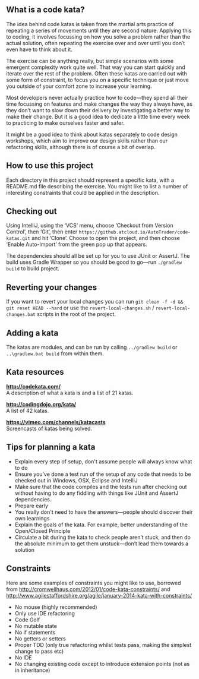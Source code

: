 ## What is a code kata?

The idea behind code katas is taken from the martial arts practice of repeating a series of movements until they are second nature. Applying this to coding, it involves focussing on how you solve a problem rather than the actual solution, often repeating the exercise over and over until you don’t even have to think about it.

The exercise can be anything really, but simple scenarios with some emergent complexity work quite well. That way you can start quickly and iterate over the rest of the problem. Often these katas are carried out with some form of constraint, to focus you on a specific technique or just move you outside of your comfort zone to increase your learning.

Most developers never actually practice how to code—they spend all their time focussing on features and make changes the way they always have, as they don’t want to slow down their delivery by investigating a better way to make their change. But it is a good idea to dedicate a little time every week to practicing to make ourselves faster and safer.

It might be a good idea to think about katas separately to code design workshops, which aim to improve our design skills rather than our refactoring skills, although there is of course a bit of overlap.

## How to use this project

Each directory in this project should represent a specific kata, with a README.md file describing the exercise. You might like to list a number of interesting constraints that could be applied in the description.

## Checking out

Using IntelliJ, using the ‘VCS’ menu, choose ‘Checkout from Version Control’, then ‘Git’, then enter `https://github.atcloud.io/AutoTrader/code-katas.git` and hit ‘Clone’. Choose to open the project, and then choose ‘Enable Auto-Import’ from the green pop up that appears.

The dependencies should all be set up for you to use JUnit or AssertJ. The build uses Gradle Wrapper so you should be good to go—run `./gradlew build` to build project.

## Reverting your changes

If you want to revert your local changes you can run `git clean -f -d && git reset HEAD --hard` or use the `revert-local-changes.sh` / `revert-local-changes.bat` scripts in the root of the project.

## Adding a kata

The katas are modules, and can be run by calling `../gradlew build` or `..\gradlew.bat build` from within them.

## Kata resources

**http://codekata.com/**  
A description of what a kata is and a list of 21 katas.

**http://codingdojo.org/kata/**  
A list of 42 katas.

**https://vimeo.com/channels/katacasts**  
Screencasts of katas being solved.

## Tips for planning a kata
* Explain every step of setup, don't assume people will always know what to do
* Ensure you’ve done a test run of the setup of any code that needs to be checked out in Windows, OSX, Eclipse and IntelliJ
* Make sure that the code compiles and the tests run after checking out without having to do any fiddling with things like JUnit and AssertJ dependencies.
* Prepare early
* You really don't need to have the answers—people should discover their own learnings
* Explain the goals of the kata. For example, better understanding of the Open/Closed Principle
* Circulate a bit during the kata to check people aren’t stuck, and then do the absolute minimum to get them unstuck—don’t lead them towards a solution

## Constraints

Here are some examples of constraints you might like to use, borrowed from <http://cromwellhaus.com/2012/01/code-kata-constraints/> and <http://www.agilestaffordshire.org/agile/january-2014-kata-with-constraints/>

* No mouse (highly recommended)
* Only use IDE refactoring
* Code Golf
* No mutable state
* No if statements
* No getters or setters
* Proper TDD (only true refactoring whilst tests pass, making the simplest change to pass etc)
* No IDE
* No changing existing code except to introduce extension points (not as in inheritance)

